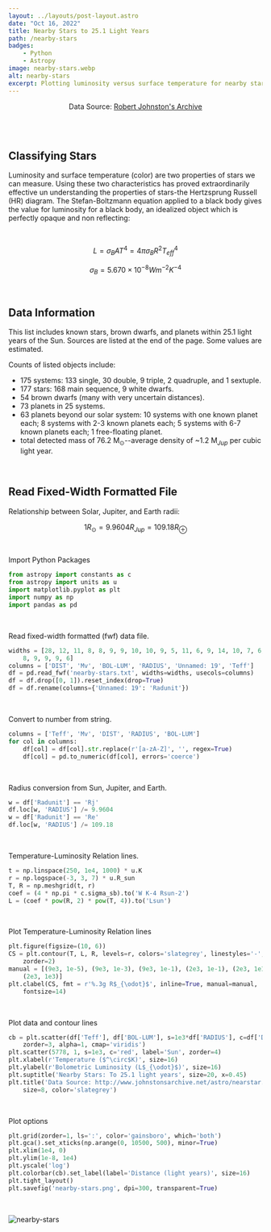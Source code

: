 ```yaml
---
layout: ../layouts/post-layout.astro
date: "Oct 16, 2022"
title: Nearby Stars to 25.1 Light Years
path: /nearby-stars
badges:
    - Python
    - Astropy
image: nearby-stars.webp
alt: nearby-stars
excerpt: Plotting luminosity versus surface temperature for nearby stars.
---
```


<p align="center">Data Source: <a href="http://www.johnstonsarchive.net/astro/nearstar.html">Robert Johnston's Archive</a></p>

<br/><br/>

## Classifying Stars

Luminosity and surface temperature (color) are two properties of stars we can measure. Using these two characteristics has proved extraordinarily effective un understanding the properties of stars-the Hertzsprung Russell (HR) diagram. The Stefan-Boltzmann equation applied to a black body gives the value for luminosity for a black body, an idealized object which is perfectly opaque and non reflecting:

<br/>

$$
\begin{equation}
L = \sigma_B A T^4 = 4 \pi \sigma_B R^2 T_{eff}^4
\end{equation}
$$

$$
\begin{equation}
\sigma_B = 5.670 \times 10^{-8} W m^{-2} K^{-4}
\end{equation}
$$

<br/>

## Data Information

This list includes known stars, brown dwarfs, and planets within 25.1 light years of the Sun. Sources are listed at the end of the page. Some values are estimated.

Counts of listed objects include:

- 175 systems: 133 single, 30 double, 9 triple, 2 quadruple, and 1 sextuple.
- 177 stars: 168 main sequence, 9 white dwarfs.
- 54 brown dwarfs (many with very uncertain distances).
- 73 planets in 25 systems.
- 63 planets beyond our solar system: 10 systems with one known planet each; 8 systems with 2-3 known planets each; 5 systems with 6-7 known planets each; 1 free-floating planet.
- total detected mass of 76.2 M$_{\odot}$--average density of ~1.2 M$_{Jup}$ per cubic light year.

<br/>

## Read Fixed-Width Formatted File

Relationship between Solar, Jupiter, and Earth radii:

$$
\begin{equation}
1 R_{\odot} = 9.9604 R_{Jup} = 109.18 R_{\oplus}
\end{equation}
$$

<br/>

Import Python Packages

```python
from astropy import constants as c
from astropy import units as u
import matplotlib.pyplot as plt
import numpy as np
import pandas as pd
```

<br/>

Read fixed-width formatted (fwf) data file.

```python
widths = [28, 12, 11, 8, 8, 9, 9, 10, 10, 9, 5, 11, 6, 9, 14, 10, 7, 6, 8, 7,
    8, 9, 9, 9, 6]
columns = ['DIST', 'Mv', 'BOL-LUM', 'RADIUS', 'Unnamed: 19', 'Teff']
df = pd.read_fwf('nearby-stars.txt', widths=widths, usecols=columns)
df = df.drop([0, 1]).reset_index(drop=True)
df = df.rename(columns={'Unnamed: 19': 'Radunit'})
```

<br/>

Convert to number from string.

```python
columns = ['Teff', 'Mv', 'DIST', 'RADIUS', 'BOL-LUM']
for col in columns:
    df[col] = df[col].str.replace(r'[a-zA-Z]', '', regex=True)
    df[col] = pd.to_numeric(df[col], errors='coerce')
```

<br/>

Radius conversion from Sun, Jupiter, and Earth.

```python
w = df['Radunit'] == 'Rj'
df.loc[w, 'RADIUS'] /= 9.9604
w = df['Radunit'] == 'Re'
df.loc[w, 'RADIUS'] /= 109.18
```

<br/>

Temperature-Luminosity Relation lines.

```python
t = np.linspace(250, 1e4, 1000) * u.K
r = np.logspace(-3, 3, 7) * u.R_sun
T, R = np.meshgrid(t, r)
coef = (4 * np.pi * c.sigma_sb).to('W K-4 Rsun-2')
L = (coef * pow(R, 2) * pow(T, 4)).to('Lsun')
```

<br/>

Plot Temperature-Luminosity Relation lines

```python
plt.figure(figsize=(10, 6))
CS = plt.contour(T, L, R, levels=r, colors='slategrey', linestyles='-',
    zorder=2)
manual = [(9e3, 1e-5), (9e3, 1e-3), (9e3, 1e-1), (2e3, 1e-1), (2e3, 1e1),
    (2e3, 1e3)]
plt.clabel(CS, fmt = r'%.3g R$_{\odot}$', inline=True, manual=manual,
    fontsize=14)
```

<br/>

Plot data and contour lines

```python
cb = plt.scatter(df['Teff'], df['BOL-LUM'], s=1e3*df['RADIUS'], c=df['DIST'],
	zorder=3, alpha=1, cmap='viridis')
plt.scatter(5778, 1, s=1e3, c='red', label='Sun', zorder=4)
plt.xlabel(r'Temperature ($^\circ$K)', size=16)
plt.ylabel(r'Bolometric Luminosity (L$_{\odot}$)', size=16)
plt.suptitle('Nearby Stars: To 25.1 light years', size=20, x=0.45)
plt.title('Data Source: http://www.johnstonsarchive.net/astro/nearstar.html',
    size=8, color='slategrey')
```

<br/>

Plot options

```python
plt.grid(zorder=1, ls=':', color='gainsboro', which='both')
plt.gca().set_xticks(np.arange(0, 10500, 500), minor=True)
plt.xlim(1e4, 0)
plt.ylim(1e-8, 1e4)
plt.yscale('log')
plt.colorbar(cb).set_label(label='Distance (light years)', size=16)
plt.tight_layout()
plt.savefig('nearby-stars.png', dpi=300, transparent=True)
```

<br/>

![nearby-stars](/nearby-stars.png)